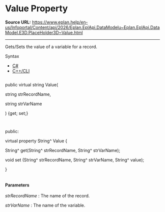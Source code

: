 # Value Property

**Source URL:** https://www.eplan.help/en-us/Infoportal/Content/api/2026/Eplan.EplApi.DataModelu~Eplan.EplApi.DataModel.E3D.PlaceHolder3D~Value.html

---

Gets/Sets the value of a variable for a record.

Syntax

- [C#](#i-syntax-CS)
- [C++/CLI](#i-syntax-CPP2005)

```
```
public virtual string Value( 

   string strRecordName,

   string strVarName

) {get; set;}
```
```

```
```
public:

virtual property String^ Value {

   String^ get(String^ strRecordName, String^ strVarName);

   void set (String^ strRecordName, String^ strVarName, String^ value);

}
```
```

#### Parameters

*strRecordName*
:   The name of the record.

*strVarName*
:   The name of the variable.
